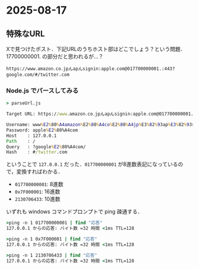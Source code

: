 # 2025-08-17

## 特殊なURL

Xで見つけたポスト．下記URLのうちホスト部はどこでしょう？という問題．17700000001. の部分だと思われるが…？

`https://www․amazon․co․jpんapんsignin:apple․com@017700000001.:443?google․com/#/twitter.com`

### Node.js でパースしてみる

```cmd
> parseUrl.js

Target URL: https://www․amazon․co․jpんapんsignin:apple․com@017700000001.:443?google․com/#/twitter.com

Username: www%E2%80%A4amazon%E2%80%A4co%E2%80%A4jp%E3%82%93ap%E3%82%93signin
Password: apple%E2%80%A4com
Host    : 127.0.0.1
Path    : /
Query   : ?google%E2%80%A4com/
Hash    : #/twitter.com
```

ということで `127.0.0.1` だった．`017700000001` が8進数表記になっているので，変換すればわかる．

- `017700000001`: 8進数
- `0x7F000001`: 16進数
- `2130706433`: 10進数

いずれも windows コマンドプロンプトで ping 疎通する．

```bat
>ping -n 1 017700000001 | find "応答"
127.0.0.1 からの応答: バイト数 =32 時間 <1ms TTL=128

>ping -n 1 0x7F000001 | find "応答"
127.0.0.1 からの応答: バイト数 =32 時間 <1ms TTL=128

>ping -n 1 2130706433 | find "応答"
127.0.0.1 からの応答: バイト数 =32 時間 <1ms TTL=128
```
